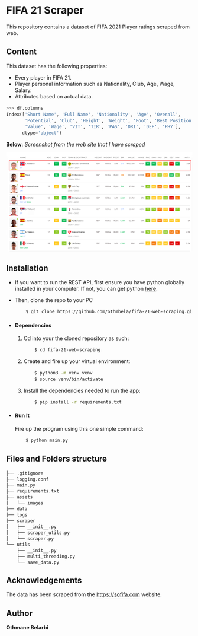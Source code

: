 # FIFA 21 Scraper

This repository contains a dataset of FIFA 2021 Player ratings scraped from web.


## Content

This dataset has the following properties:

* Every player in FIFA 21.
* Player personal information such as Nationality, Club, Age, Wage, Salary.
* Attributes based on actual data.

```python
>>> df.columns
Index(['Short Name', 'Full Name', 'Nationality', 'Age', 'Overall',
       'Potential', 'Club', 'Height', 'Weight', 'Foot', 'Best Position',
       'Value', 'Wage', 'VIT', 'TIR', 'PAS', 'DRI', 'DEF', 'PHY'],
      dtype='object')
```

**Below**: *Screenshot from the web site that I have scraped*

![alt text](/assets/images/players_image.png "Browsable API")


## Installation
* If you want to run the REST API, first ensure you have python globally installed in your computer. If not, you can get python [here](https://www.python.org").
* Then, clone the repo to your PC
    ```bash
        $ git clone https://github.com/othmbela/fifa-21-web-scraping.git
    ```

* #### Dependencies
    1. Cd into your the cloned repository as such:
        ```bash
            $ cd fifa-21-web-scraping
        ```
    2. Create and fire up your virtual environment:
        ```bash
            $ python3 -m venv venv
            $ source venv/bin/activate
        ```
    3. Install the dependencies needed to run the app:
        ```bash
            $ pip install -r requirements.txt
        ```


* #### Run It
    Fire up the program using this one simple command:
    ```bash
        $ python main.py
    ```


## Files and Folders structure

```
├── .gitignore
├── logging.conf
├── main.py
├── requirements.txt
├── assets
│   └── images
├── data
├── logs
├── scraper
│   ├── __init__.py
│   ├── scraper_utils.py
│   └── scraper.py
└── utils
    ├── __init__.py
    ├── multi_threading.py
    └── save_data.py
```


## Acknowledgements

The data has been scraped from the https://sofifa.com website.


## Author

**Othmane Belarbi**
